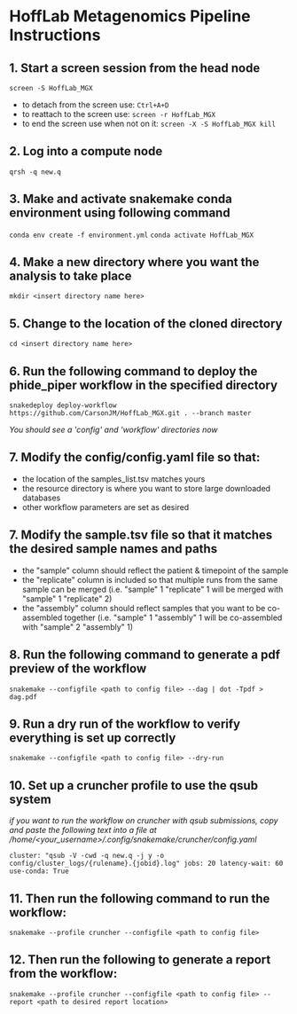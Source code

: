 # HoffLab Metagenomics Pipeline Instructions

## 1. Start a screen session from the head node

`screen -S HoffLab_MGX`

- to detach from the screen use: `Ctrl+A+D`
- to reattach to the screen use: `screen -r HoffLab_MGX`
- to end the screen use when not on it: `screen -X -S HoffLab_MGX kill`

## 2. Log into a compute node

`qrsh -q new.q`

## 3. Make and activate snakemake conda environment using following command

`conda env create -f environment.yml`
`conda activate HoffLab_MGX`

## 4. Make a new directory where you want the analysis to take place

`mkdir <insert directory name here>`

## 5. Change to the location of the cloned directory

`cd <insert directory name here>`

## 6. Run the following command to deploy the phide_piper workflow in the specified directory

`snakedeploy deploy-workflow https://github.com/CarsonJM/HoffLab_MGX.git . --branch master`

*You should see a 'config' and 'workflow' directories now*

## 7. Modify the config/config.yaml file so that:

- the location of the samples_list.tsv matches yours
- the resource directory is where you want to store large downloaded databases
- other workflow parameters are set as desired

## 7. Modify the sample.tsv file so that it matches the desired sample names and paths

- the "sample" column should reflect the patient & timepoint of the sample
- the "replicate" column is included so that multiple runs from the same sample can be merged
(i.e. "sample" 1 "replicate" 1 will be merged with "sample" 1 "replicate" 2)
- the "assembly" column should reflect samples that you want to be co-assembled together
(i.e. "sample" 1 "assembly" 1 will be co-assembled with "sample" 2 "assembly" 1)

## 8. Run the following command to generate a pdf preview of the workflow

`snakemake --configfile <path to config file> --dag | dot -Tpdf > dag.pdf`

## 9. Run a dry run of the workflow to verify everything is set up correctly

`snakemake --configfile <path to config file> --dry-run`

## 10. Set up a cruncher profile to use the qsub system

*if you want to run the workflow on cruncher with qsub submissions, copy and paste the following text into a file
at /home/<your_username>/.config/snakemake/cruncher/config.yaml*

`cluster: "qsub -V -cwd -q new.q -j y -o config/cluster_logs/{rulename}.{jobid}.log"
jobs: 20
latency-wait: 60
use-conda: True`
  
## 11. Then run the following command to run the workflow:

`snakemake --profile cruncher --configfile <path to config file>`

## 12. Then run the following to generate a report from the workflow:

`snakemake --profile cruncher --configfile <path to config file> --report <path to desired report location>`

